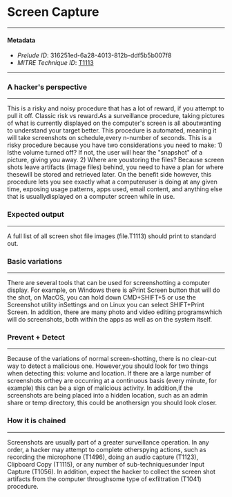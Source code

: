 
# Screen Capture

---

#### Metadata

- *Prelude ID*: 316251ed-6a28-4013-812b-ddf5b5b007f8
- *MITRE Technique ID*: [T1113](https://attack.mitre.org/techniques/T1113/)

---

### A hacker's perspective

---

This is a risky and noisy procedure that has a lot of reward, if you attempt to pull it off. Classic risk vs reward.As a surveillance procedure, taking pictures of what is currently displayed on the computer's screen is all aboutwanting to understand your target better. This procedure is automated, meaning it will take screenshots on schedule,every n-number of seconds. This is a risky procedure because you have two considerations you need to make: 1) Isthe volume turned off? If not, the user will hear the "snapshot" of a picture, giving you away. 2) Where are youstoring the files? Because screen shots leave artifacts (image files) behind, you need to have a plan for where thesewill be stored and retrieved later. On the benefit side however, this procedure lets you see exactly what a computeruser is doing at any given time, exposing usage patterns, apps used, email content, and anything else that is usuallydisplayed on a computer screen while in use.

### Expected output

---

A full list of all screen shot file images (file.T1113) should print to standard out.

### Basic variations

---

There are several tools that can be used for screenshotting a computer display. For example, on Windows there is aPrint Screen button that will do the shot, on MacOS, you can hold down CMD+SHIFT+5 or use the Screenshot utility inSettings and on Linux you can select SHIFT+Print Screen. In addition, there are many photo and video editing programswhich will do screenshots, both within the apps as well as on the system itself.

### Prevent + Detect

---

Because of the variations of normal screen-shotting, there is no clear-cut way to detect a malicious one. However,you should look for two things when detecting this: volume and location. If there are a large number of screenshots orthey are occurring at a continuous basis (every minute, for example) this can be a sign of malicious activity. In addition,if the screenshots are being placed into a hidden location, such as an admin share or temp directory, this could be anothersign you should look closer.

### How it is chained

---

Screenshots are usually part of a greater surveillance operation. In any order, a hacker may attempt to complete otherspying actions, such as recording the microphone (T1496), doing an audio capture (T1123), Clipboard Copy (T1115), or any number of sub-techniquesunder Input Capture (T1056). In addition, expect the hacker to collect the screen shot artifacts from the computer throughsome type of exfiltration (T1041) procedure.
